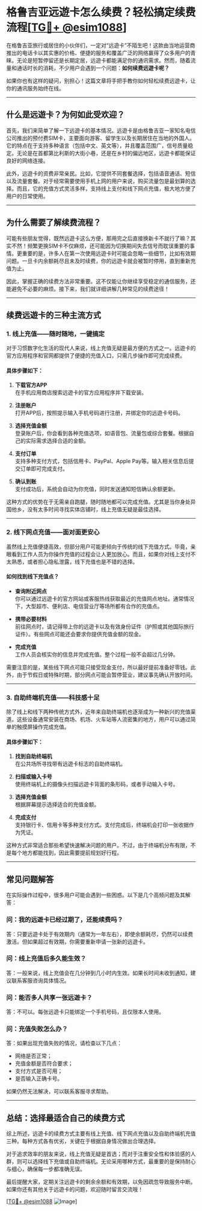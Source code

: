 # 格鲁吉亚远遊卡怎么续费？轻松搞定续费流程[[TG💪+ @esim1088](https://t.me/s/esim1088)]

在格鲁吉亚旅行或居住的小伙伴们，一定对“远遊卡”不陌生吧！这款由当地运营商推出的电话卡以其实惠的价格、便捷的服务和覆盖广泛的网络赢得了众多用户的青睐。无论是短暂停留还是长期定居，远遊卡都能满足你的通讯需求。然而，随着流量和通话时长的消耗，不少用户会遇到一个问题：**如何续费远遊卡呢？**

如果你也有这样的疑问，别担心！这篇文章将手把手教你如何轻松续费远遊卡，让你的通讯服务始终在线。

---

## **什么是远遊卡？为何如此受欢迎？**

首先，我们来简单了解一下远遊卡的基本情况。远遊卡是由格鲁吉亚一家知名电信公司推出的预付费SIM卡，主要面向游客、留学生以及长期居住在当地的外国人。它的特点在于支持多种语言（包括中文、英文等），并且覆盖范围广，信号质量稳定。无论是在首都第比利斯的大街小巷，还是在乡村的偏远地区，远遊卡都能保证良好的网络连接。

此外，远遊卡的资费非常亲民。比如，它提供不同套餐选择，包括语音通话、短信以及流量套餐。对于经常需要使用手机上网的用户来说，购买流量包是最划算的选择。而且，它的充值方式灵活多样，支持线上支付和线下网点充值，极大地方便了用户的日常使用。

---

## **为什么需要了解续费流程？**

可能有些朋友觉得，既然远遊卡这么方便，那用完之后直接换新卡不就行了嘛？其实不然！频繁更换SIM卡不仅麻烦，还可能因为切换期间失去信号而耽误重要的事情。更重要的是，许多人在第一次使用远遊卡时可能会忽略一些细节，比如有效期问题。一旦卡内余额耗尽且未及时续费，你的远遊卡就会被暂时停用，直到重新充值为止。

因此，掌握正确的续费方法非常重要。这不仅能让你继续享受稳定的通信服务，还能避免不必要的麻烦。接下来，我们就详细讲解几种常见的续费途径！

---

## **续费远遊卡的三种主流方式**

### **1. 线上充值——随时随地，一键搞定**

对于习惯数字化生活的现代人来说，线上充值无疑是最方便的方式之一。远遊卡的官方应用程序和官网都提供了便捷的充值入口，只需几步操作即可完成续费。

#### **具体步骤如下：**
1. **下载官方APP**  
   在手机应用商店搜索远遊卡的官方应用程序并下载安装。
   
2. **注册账户**  
   打开APP后，按照提示输入手机号码进行注册，并绑定你的远遊卡号码。

3. **选择充值金额**  
   登录账户后，你会看到各种充值选项，如语音包、流量包或综合套餐。根据自己的实际需求选择合适的金额。

4. **支付订单**  
   支持多种支付方式，包括信用卡、PayPal、Apple Pay等。输入相关信息后提交订单即可完成支付。

5. **确认到账**  
   支付成功后，系统会自动为你充值，同时发送通知短信确认余额更新。

这种方式的优势在于无需亲自跑腿，随时随地都可以完成充值。尤其是当你身处异国他乡，没有太多时间寻找实体店铺时，线上充值无疑是最佳选择。

---

### **2. 线下网点充值——面对面更安心**

虽然线上充值便捷高效，但部分用户可能更倾向于传统的线下充值方式。毕竟，亲眼看到工作人员为你操作充值的过程会让人更加放心。而且，如果你对线上支付不太熟悉，或者担心隐私泄露，线下充值也是不错的选择。

#### **如何找到线下充值点？**
- **查询附近网点**  
  你可以通过远遊卡的官方网站或客服热线获取最近的充值网点地址。通常情况下，大型超市、便利店、电信营业厅等场所都有合作的充值点。

- **携带必要材料**  
  前往网点时，请记得带上你的远遊卡以及有效身份证件（护照或其他国际旅行证件）。有些网点可能还会要求你提供充值金额的现金。

- **完成充值**  
  工作人员会核实你的信息并完成充值。整个过程一般不会超过几分钟。

需要注意的是，某些线下网点可能只接受现金支付，所以最好提前准备好零钱。此外，由于节假日或特殊时期，部分网点可能会暂停营业，建议事先确认开放时间。

---

### **3. 自助终端机充值——科技感十足**

除了线上和线下两种传统方式外，近年来自助终端机也逐渐成为一种新兴的充值渠道。这些设备通常安装在商场、机场、火车站等人流密集的地方，用户可以通过简单的触摸屏操作完成充值。

#### **具体步骤如下：**
1. **找到自助终端机**  
   在公共场所寻找带有远遊卡标志的自助终端机。

2. **扫描或输入卡号**  
   使用终端机上的摄像头扫描远遊卡背面的条形码，或者手动输入卡号。

3. **选择充值金额**  
   根据屏幕提示选择适合的充值金额。

4. **完成支付**  
   支持银行卡、信用卡等多种支付方式。支付完成后，终端机会打印一张收据作为凭证。

这种方式非常适合那些希望快速解决问题的用户。不过，由于终端机分布有限，不是每个地方都能找到，因此需要提前规划好行程。

---

## **常见问题解答**

在实际操作过程中，很多用户可能会遇到一些困惑。以下是几个高频问题及其解答：

### **问：我的远遊卡已经过期了，还能续费吗？**
答：只要远遊卡处于有效期内（通常为一年左右），即使余额耗尽，仍然可以续费激活。但如果超过有效期，你需要重新申请一张新的远遊卡。

### **问：线上充值后多久能生效？**
答：一般来说，线上充值会在几分钟到几小时内生效。如果长时间未收到通知，建议联系客服咨询具体情况。

### **问：能否多人共享一张远遊卡？**
答：不可以。每张远遊卡只能绑定一个手机号码，且仅限本人使用。

### **问：充值失败怎么办？**
答：如果出现充值失败的情况，请检查以下几点：
- 网络是否正常；
- 充值金额是否符合要求；
- 支付方式是否可用；
- 是否输入正确卡号。

如果仍然无法解决，可以联系客服寻求帮助。

---

## **总结：选择最适合自己的续费方式**

综上所述，远遊卡的续费方式主要有线上充值、线下网点充值以及自助终端机充值三种。每种方式各有优劣，关键在于根据自身情况做出合理选择。

对于追求效率的朋友来说，线上充值无疑是首选；而对于注重安全性和体验感的人群，则可以选择线下充值或自助终端机。无论采用哪种方式，最重要的是保持耐心与细心，确保每一步都准确无误。

最后提醒大家，定期关注远遊卡的剩余余额和有效期，以免因疏忽导致服务中断。如果你还有其他关于远遊卡的问题，欢迎随时留言交流哦！

[[TG💪+ @esim1088](https://t.me/s/esim1088) ![Image](https://i.postimg.cc/4NQfJmqS/Snipaste-2025-05-13-00-14-12.png)]